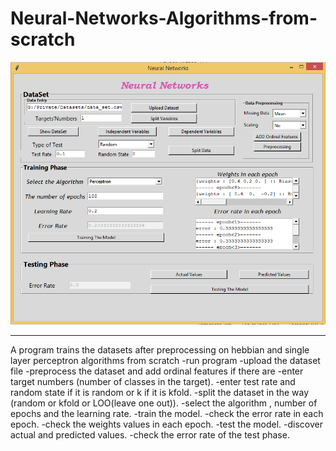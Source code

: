 # Neural-Networks-Algorithms-from-scratch

![Alt text](https://github.com/Mostafa202/Neural-Networks-Algorithms-from-scratch/blob/master/system.png?raw=true "Title")


---------------------------------------------------------------------------------------
A program trains the datasets after preprocessing on hebbian and single layer perceptron algorithms from scratch
-run program
-upload the dataset file
-preprocess the dataset and add ordinal features if there are
-enter target numbers (number of classes in the target).
-enter test rate and random state if it is random or k if it is kfold.
-split the dataset in the way (random or kfold or LOO(leave one out)).
-select the algorithm , number of epochs and the learning rate.
-train the model.
-check the error rate in each epoch.
-check the weights values in each epoch.
-test the model.
-discover actual and predicted values.
-check the error rate of the test phase.

